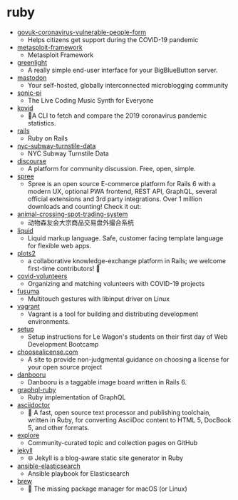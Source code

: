 # ruby
- [govuk-coronavirus-vulnerable-people-form](https://github.com/alphagov/govuk-coronavirus-vulnerable-people-form)
  - Helps citizens get support during the COVID-19 pandemic
- [metasploit-framework](https://github.com/rapid7/metasploit-framework)
  - Metasploit Framework
- [greenlight](https://github.com/bigbluebutton/greenlight)
  - A really simple end-user interface for your BigBlueButton server.
- [mastodon](https://github.com/tootsuite/mastodon)
  - Your self-hosted, globally interconnected microblogging community
- [sonic-pi](https://github.com/samaaron/sonic-pi)
  - The Live Coding Music Synth for Everyone
- [kovid](https://github.com/siaw23/kovid)
  - 🦠A CLI to fetch and compare the 2019 coronavirus pandemic statistics.
- [rails](https://github.com/rails/rails)
  - Ruby on Rails
- [nyc-subway-turnstile-data](https://github.com/toddwschneider/nyc-subway-turnstile-data)
  - NYC Subway Turnstile Data
- [discourse](https://github.com/discourse/discourse)
  - A platform for community discussion. Free, open, simple.
- [spree](https://github.com/spree/spree)
  - Spree is an open source E-commerce platform for Rails 6 with a modern UX, optional PWA frontend, REST API, GraphQL, several official extensions and 3rd party integrations. Over 1 million downloads and counting! Check it out:
- [animal-crossing-spot-trading-system](https://github.com/coderemixer/animal-crossing-spot-trading-system)
  - 动物森友会大宗商品交易盘外撮合系统
- [liquid](https://github.com/Shopify/liquid)
  - Liquid markup language. Safe, customer facing template language for flexible web apps.
- [plots2](https://github.com/publiclab/plots2)
  - a collaborative knowledge-exchange platform in Rails; we welcome first-time contributors! 🎈
- [covid-volunteers](https://github.com/helpwithcovid/covid-volunteers)
  - Organizing and matching volunteers with COVID-19 projects
- [fusuma](https://github.com/iberianpig/fusuma)
  - Multitouch gestures with libinput driver on Linux
- [vagrant](https://github.com/hashicorp/vagrant)
  - Vagrant is a tool for building and distributing development environments.
- [setup](https://github.com/lewagon/setup)
  - Setup instructions for Le Wagon's students on their first day of Web Development Bootcamp
- [choosealicense.com](https://github.com/github/choosealicense.com)
  - A site to provide non-judgmental guidance on choosing a license for your open source project
- [danbooru](https://github.com/danbooru/danbooru)
  - Danbooru is a taggable image board written in Rails 6.
- [graphql-ruby](https://github.com/rmosolgo/graphql-ruby)
  - Ruby implementation of GraphQL
- [asciidoctor](https://github.com/asciidoctor/asciidoctor)
  - 💎 A fast, open source text processor and publishing toolchain, written in Ruby, for converting AsciiDoc content to HTML 5, DocBook 5, and other formats.
- [explore](https://github.com/github/explore)
  - Community-curated topic and collection pages on GitHub
- [jekyll](https://github.com/jekyll/jekyll)
  - 🌐 Jekyll is a blog-aware static site generator in Ruby
- [ansible-elasticsearch](https://github.com/elastic/ansible-elasticsearch)
  - Ansible playbook for Elasticsearch
- [brew](https://github.com/Homebrew/brew)
  - 🍺 The missing package manager for macOS (or Linux)

